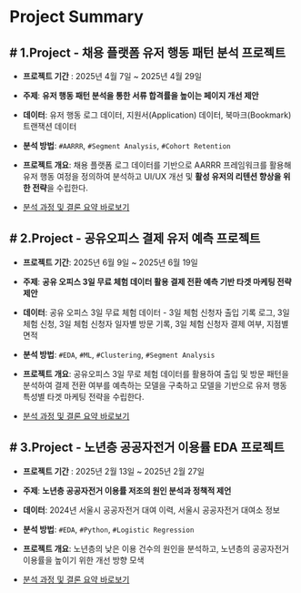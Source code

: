# Project Summary 
## # 1.Project - **채용 플랫폼 유저 행동 패턴 분석 프로젝트** 
- **프로젝트 기간** : 2025년 4월 7일 ~ 2025년 4월 29일

- **주제**: **유저 행동 패턴 분석을 통한 서류 합격률을 높이는 페이지 개선 제안**

- **데이터**: 유저 행동 로그 데이터, 지원서(Application) 데이터, 북마크(Bookmark) 트랜잭션 데이터

- **분석 방법**: `#AARRR`, `#Segment Analysis`, `#Cohort Retention` 

- **프로젝트 개요**: 채용 플랫폼 로그 데이터를 기반으로 AARRR 프레임워크를 활용해 유저 행동 여정을 정의하여 분석하고 UI/UX 개선 및 **활성 유저의 리텐션 향상을 위한 전략**을 수립한다.
  
- [분석 과정 및 결론 요약 바로보기](https://github.com/SONG-3/DA-Portfolio/blob/main/AARRR_recruitment/%E1%84%8B%E1%85%B2%E1%84%8C%E1%85%A5%20%E1%84%92%E1%85%A2%E1%86%BC%E1%84%83%E1%85%A9%E1%86%BC%20%E1%84%91%E1%85%A2%E1%84%90%E1%85%A5%E1%86%AB%20%E1%84%87%E1%85%AE%E1%86%AB%E1%84%89%E1%85%A5%E1%86%A8_%E1%84%8B%E1%85%AF%E1%86%AB%E1%84%91%E1%85%A6%E1%84%8B%E1%85%B5%E1%84%91%E1%85%A5.pdf)

## # 2.Project - 공유오피스 결제 유저 예측 프로젝트 
- **프로젝트 기간**: 2025년 6월 9일 ~ 2025년 6월 19일

- **주제**: **공유 오피스 3일 무료 체험 데이터 활용 결제 전환 예측 기반 타겟 마케팅 전략 제안**
- **데이터**: 공유 오피스 3일 무료 체험 데이터 - 3일 체험 신청자 출입 기록 로그, 3일 체험 신청, 3일 체험 신청자 일자별 방문 기록, 3일 체험 신청자 결제 여부, 지점별 면적

- **분석 방법**: `#EDA`, `#ML`, `#Clustering`, `#Segment Analysis`

- **프로젝트 개요**: 공유오피스 3일 무로 체험 데이터를 활용하여 출입 및 방문 패턴을 분석하여 결제 전환 여부를 예측하는 모델을 구축하고 모델을 기반으로 유저 행동 특성별 타겟 마케팅 전략을 수립한다.
  
- [분석 과정 및 결론 요약 바로보기](https://github.com/SONG-3/DA-Portfolio/blob/main/ML_shared_office/%E1%84%86%E1%85%A5%E1%84%89%E1%85%B5%E1%86%AB%E1%84%85%E1%85%A5%E1%84%82%E1%85%B5%E1%86%BC%20%E1%84%80%E1%85%A7%E1%86%AF%E1%84%8C%E1%85%A6%20%E1%84%8B%E1%85%B2%E1%84%8C%E1%85%A5%20%E1%84%8B%E1%85%A8%E1%84%8E%E1%85%B3%E1%86%A8_%E1%84%8B%E1%85%AF%E1%86%AB%E1%84%91%E1%85%A6%E1%84%8B%E1%85%B5%E1%84%91%E1%85%A5.pdf)

## # 3.Project - 노년층 공공자전거 이용률 EDA 프로젝트
- **프로젝트 기간** : 2025년 2월 13일 ~ 2025년 2월 27일

- **주제**: **노년층 공공자전거 이용률 저조의 원인 분석과 정책적 제언**
- **데이터**: 2024년 서울시 공공자전거 대여 이력, 서울시 공공자전거 대여소 정보
- **분석 방법**: `#EDA`, `#Python`, `#Logistic Regression` 

- **프로젝트 개요**: 노년층의 낮은 이용 건수의 원인을 분석하고, 노년층의 공공자전거 이용률을 높이기 위한 개선 방향 모색

- [분석 과정 및 결론 요약 바로보기](https://github.com/SONG-3/DA-Portfolio/blob/main/EDA_public_bike/%E1%84%82%E1%85%A9%E1%84%82%E1%85%A7%E1%86%AB%E1%84%8E%E1%85%B3%E1%86%BC%20%E1%84%80%E1%85%A9%E1%86%BC%E1%84%80%E1%85%A9%E1%86%BC%E1%84%8C%E1%85%A1%E1%84%8C%E1%85%A5%E1%86%AB%E1%84%80%E1%85%A5%20EDA_%E1%84%8B%E1%85%AF%E1%86%AB%E1%84%91%E1%85%A6%E1%84%8B%E1%85%B5%E1%84%91%E1%85%A5.pdf)
  
